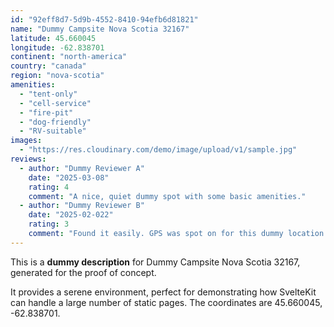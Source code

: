 ```yaml
---
id: "92eff8d7-5d9b-4552-8410-94efb6d81821"
name: "Dummy Campsite Nova Scotia 32167"
latitude: 45.660045
longitude: -62.838701
continent: "north-america"
country: "canada"
region: "nova-scotia"
amenities:
  - "tent-only"
  - "cell-service"
  - "fire-pit"
  - "dog-friendly"
  - "RV-suitable"
images:
  - "https://res.cloudinary.com/demo/image/upload/v1/sample.jpg"
reviews:
  - author: "Dummy Reviewer A"
    date: "2025-03-08"
    rating: 4
    comment: "A nice, quiet dummy spot with some basic amenities."
  - author: "Dummy Reviewer B"
    date: "2025-02-022"
    rating: 3
    comment: "Found it easily. GPS was spot on for this dummy location."
---
```


This is a **dummy description** for Dummy Campsite Nova Scotia 32167, generated for the proof of concept.

It provides a serene environment, perfect for demonstrating how SvelteKit can handle a large number of static pages. The coordinates are 45.660045, -62.838701.
